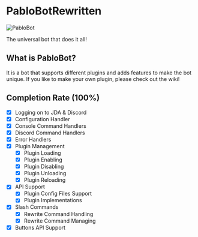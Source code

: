 # PabloBotRewritten

<img src="https://avatars2.githubusercontent.com/u/33165366?s=460&v=4" alt="PabloBot">

The universal bot that does it all!

## What is PabloBot?
It is a bot that supports different plugins and adds features to make the bot unique. If you like to make your own plugin, please check out the wiki!

## Completion Rate (100%)
- [x] Logging on to JDA & Discord
- [x] Configuration Handler
- [x] Console Command Handlers
- [x] Discord Command Handlers
- [x] Error Handlers
- [x] Plugin Management
  - [x] Plugin Loading
  - [x] Plugin Enabling
  - [x] Plugin Disabling
  - [x] Plugin Unloading
  - [x] Plugin Reloading
- [x] API Support
  - [x] Plugin Config Files Support
  - [x] Plugin Implementations
- [x] Slash Commands
  - [x] Rewrite Command Handling
  - [x] Rewrite Command Managing
- [x] Buttons API Support
